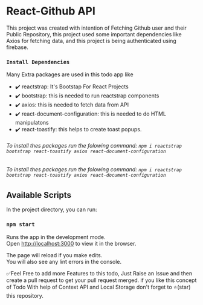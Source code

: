 # React-Github API

This project was created with intention of Fetching  Github user and their Public Repository, this project used some important dependencies like Axios for fetching data, and this project is being authenticated using firebase.
### `Install Dependencies`

Many Extra packages are used in this todo app like
- ✔️ reactstrap: It's Bootstap For React Projects
- ✔️ bootstrap: this is needed to run reactstrap components
- ✔️ axios: this is needed to fetch data from API
- ✔️ react-document-configuration: this is needed to do HTML manipulatons
- ✔️ react-toastify: this helps to create toast popups.

###### To install thes packages run the folowing command:   `npm i reactstrap bootstrap react-toastify axios react-document-configuration`

###### To install thes packages run the folowing command:   `npm i reactstrap bootstrap react-toastify axios react-document-configuration`


## Available Scripts

In the project directory, you can run:

### `npm start`

Runs the app in the development mode.\
Open [http://localhost:3000](http://localhost:3000) to view it in the browser.

The page will reload if you make edits.\
You will also see any lint errors in the console.

✅Feel Free to add more Features to this todo, Just Raise an Issue and then create a pull request to get your pull request merged. if you like this concept of Todo With help of Context API and Local Storage don't forget to ⭐(star) this repository.
